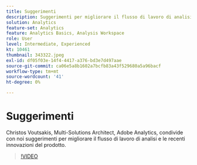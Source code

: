 ```yaml
---
title: Suggerimenti
description: Suggerimenti per migliorare il flusso di lavoro di analisi ed evidenziare le recenti innovazioni all’interno di Adobe Analytics
solution: Analytics
feature-set: Analytics
feature: Analytics Basics, Analysis Workspace
role: User
level: Intermediate, Experienced
kt: 10461
thumbnail: 343322.jpeg
exl-id: df05f03e-14f4-4417-a376-bd3e7d497aae
source-git-commit: ca06e5a8b1602a7bcfb83a43f529680a5a96bacf
workflow-type: tm+mt
source-wordcount: '41'
ht-degree: 0%

---
```


# Suggerimenti

Christos Voutsakis, Multi-Solutions Architect, Adobe Analytics, condivide con noi suggerimenti per migliorare il flusso di lavoro di analisi e le recenti innovazioni del prodotto.

>[!VIDEO](https://video.tv.adobe.com/v/343322/?quality=12&learn=on)
